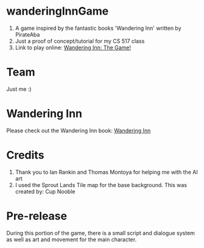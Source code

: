 # wanderingInnGame
1. A game inspired by the fantastic books 'Wandering Inn' written by PirateAba
2. Just a proof of concept/tutorial for my CS 517 class
3. Link to play online: [Wandering Inn: The Game!](https://alaynar.github.io/wanderingInnGame/wig/index.html)

# Team
Just me :)

# Wandering Inn 
Please check out the Wandering Inn book: [Wandering Inn](https://wanderinginn.com/)


# Credits
1. Thank you to Ian Rankin and Thomas Montoya for helping me with the AI art
2. I used the Sprout Lands Tile map for the base background. This was created by: Cup Nooble

# Pre-release
During this portion of the game, there is a small script and dialogue system as well as art and movement for the main character.
